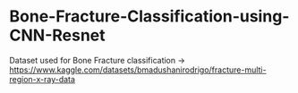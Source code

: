 # Bone-Fracture-Classification-using-CNN-Resnet

Dataset used for Bone Fracture classification -> https://www.kaggle.com/datasets/bmadushanirodrigo/fracture-multi-region-x-ray-data
